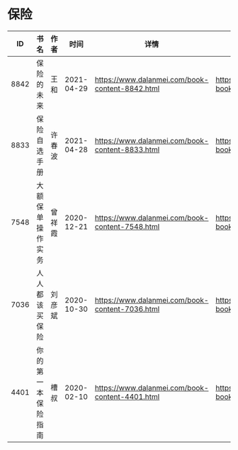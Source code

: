 # 保险

| ID | 书名 | 作者 | 时间 | 详情 | 下载页面 | EPUB下载链接 | MOBI下载链接 | AZW3下载链接 |
| --- | --- | --- | --- | --- | --- | --- | --- | --- |
| 8842 | 保险的未来 | 王和 | 2021-04-29 | https://www.dalanmei.com/book-content-8842.html | https://www.dalanmei.com/download-book-8842.html | http://ct.dalanmei.com/f/31084289-571714957-43bf5a | http://ct.dalanmei.com/f/31084289-572113935-442ceb | http://ct.dalanmei.com/f/31084289-572122534-34e213 |
| 8833 | 保险自选手册 | 许春波 | 2021-04-28 | https://www.dalanmei.com/book-content-8833.html | https://www.dalanmei.com/download-book-8833.html | http://ct.dalanmei.com/f/31084289-571714840-90574a | http://ct.dalanmei.com/f/31084289-572113953-bac01e | http://ct.dalanmei.com/f/31084289-572122759-6d94aa |
| 7548 | 大额保单操作实务 | 曾祥霞 | 2020-12-21 | https://www.dalanmei.com/book-content-7548.html | https://www.dalanmei.com/download-book-7548.html | http://ct.dalanmei.com/f/31084289-571638505-8e3dc5 | http://ct.dalanmei.com/f/31084289-572120973-43b144 | http://ct.dalanmei.com/f/31084289-572182470-4c808c |
| 7036 | 人人都该买保险 | 刘彦斌 | 2020-10-30 | https://www.dalanmei.com/book-content-7036.html | https://www.dalanmei.com/download-book-7036.html | http://ct.dalanmei.com/f/31084289-571540431-ae0116 | http://ct.dalanmei.com/f/31084289-571808069-459b1a | http://ct.dalanmei.com/f/31084289-572196195-9f3151 |
| 4401 | 你的第一本保险指南 | 槽叔 | 2020-02-10 | https://www.dalanmei.com/book-content-4401.html | https://www.dalanmei.com/download-book-4401.html | http://ct.dalanmei.com/f/31084289-571532719-9e074a | http://ct.dalanmei.com/f/31084289-571802316-ef4c2b | http://ct.dalanmei.com/f/31084289-571989661-de02a1 |
